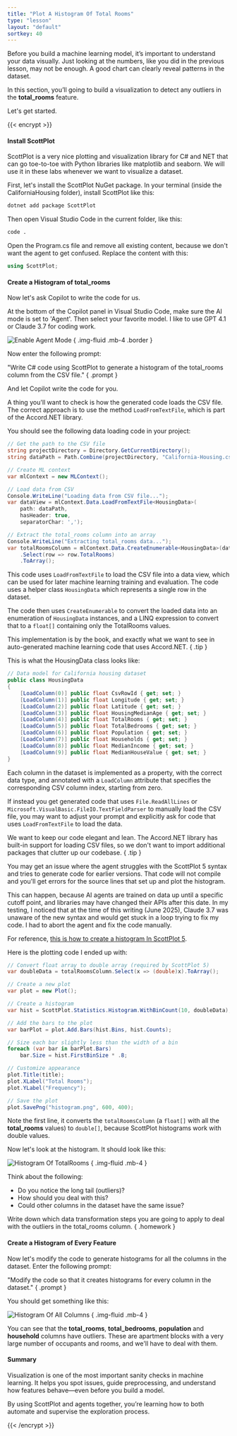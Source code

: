 ```yaml
---
title: "Plot A Histogram Of Total Rooms"
type: "lesson"
layout: "default"
sortkey: 40
---
```


Before you build a machine learning model, it’s important to understand your data visually. Just looking at the numbers, like you did in the previous lesson, may not be enough. A good chart can clearly reveal patterns in the dataset.

In this section, you’ll going to build a visualization to detect any outliers in the **total_rooms** feature.

Let's get started.

{{< encrypt >}}

#### Install ScottPlot

ScottPlot is a very nice plotting and visualization library for C# and NET that can go toe-to-toe with Python libraries like matplotlib and seaborn. We will use it in these labs whenever we want to visualize a dataset.

First, let's install the ScottPlot NuGet package. In your terminal (inside the CaliforniaHousing folder), install ScottPlot like this:

```bash
dotnet add package ScottPlot
```

Then open Visual Studio Code in the current folder, like this:

```bash
code .
```

Open the Program.cs file and remove all existing content, because we don't want the agent to get confused. Replace the content with this:

```csharp
using ScottPlot;
```

#### Create a Histogram of total_rooms

Now let's ask Copilot to write the code for us.

At the bottom of the Copilot panel in Visual Studio Code, make sure the AI mode is set to 'Agent'. Then select your favorite model. I like to use GPT 4.1 or Claude 3.7 for coding work.

![Enable Agent Mode](../img/agent-mode.jpg)
{ .img-fluid .mb-4 .border }

Now enter the following prompt:

"Write C# code using ScottPlot to generate a histogram of the total_rooms column from the CSV file."
{ .prompt }

And let Copilot write the code for you.

A thing you'll want to check is how the generated code loads the CSV file. The correct approach is to use the method `LoadFromTextFile`, which is part of the Accord.NET library.

You should see the following data loading code in your project:

```csharp
// Get the path to the CSV file
string projectDirectory = Directory.GetCurrentDirectory();
string dataPath = Path.Combine(projectDirectory, "California-Housing.csv");

// Create ML context
var mlContext = new MLContext();

// Load data from CSV
Console.WriteLine("Loading data from CSV file...");
var dataView = mlContext.Data.LoadFromTextFile<HousingData>(
    path: dataPath,
    hasHeader: true,
    separatorChar: ',');

// Extract the total_rooms column into an array
Console.WriteLine("Extracting total_rooms data...");
var totalRoomsColumn = mlContext.Data.CreateEnumerable<HousingData>(dataView, reuseRowObject: false)
    .Select(row => row.TotalRooms)
    .ToArray();
```

This code uses `LoadFromTextFile` to load the CSV file into a data view, which can be used for later machine learning training and evaluation. The code uses a helper class `HousingData` which represents a single row in the dataset.

The code then uses `CreateEnumerable` to convert the loaded data into an enumeration of `HousingData` instances, and a LINQ expression to convert that to a `float[]` containing only the TotalRooms values.

This implementation is by the book, and exactly what we want to see in auto-generated machine learning code that uses Accord.NET.
{ .tip }

This is what the HousingData class looks like:

```csharp
// Data model for California housing dataset
public class HousingData
{
    [LoadColumn(0)] public float CsvRowId { get; set; }
    [LoadColumn(1)] public float Longitude { get; set; }
    [LoadColumn(2)] public float Latitude { get; set; }
    [LoadColumn(3)] public float HousingMedianAge { get; set; }
    [LoadColumn(4)] public float TotalRooms { get; set; }
    [LoadColumn(5)] public float TotalBedrooms { get; set; }
    [LoadColumn(6)] public float Population { get; set; }
    [LoadColumn(7)] public float Households { get; set; }
    [LoadColumn(8)] public float MedianIncome { get; set; }
    [LoadColumn(9)] public float MedianHouseValue { get; set; }
}
```

Each column in the dataset is implemented as a property, with the correct data type, and annotated with a `LoadColumn` attribute that specifies the corresponding CSV column index, starting from zero.

If instead you get generated code that uses `File.ReadAllLines` or `Microsoft.VisualBasic.FileIO.TextFieldParser` to manually load the CSV file, you may want to adjust your prompt and explicitly ask for code that uses `LoadFromTextFile` to load the data.

We want to keep our code elegant and lean. The Accord.NET library has built-in support for loading CSV files, so we don't want to import additional packages that clutter up our codebase.
{ .tip }

You may get an issue where the agent struggles with the ScottPlot 5 syntax and tries to generate code for earlier versions. That code will not compile and you'll get errors for the source lines that set up and plot the histogram.

This can happen, because AI agents are trained on data up until a specific cutoff point, and libraries may have changed their APIs after this date. In my testing, I noticed that at the time of this writing (June 2025), Claude 3.7 was unaware of the new syntax and would get stuck in a loop trying to fix my code. I had to abort the agent and fix the code manually.

For reference, [this is how to create a histogram In ScottPlot 5](https://www.scottplot.net/cookbook/5.0/Histograms/).

Here is the plotting code I ended up with:

```csharp
// Convert float array to double array (required by ScottPlot 5)
var doubleData = totalRoomsColumn.Select(x => (double)x).ToArray();

// Create a new plot
var plot = new Plot();

// Create a histogram
var hist = ScottPlot.Statistics.Histogram.WithBinCount(10, doubleData);

// Add the bars to the plot
var barPlot = plot.Add.Bars(hist.Bins, hist.Counts);

// Size each bar slightly less than the width of a bin
foreach (var bar in barPlot.Bars)
    bar.Size = hist.FirstBinSize * .8;

// Customize appearance
plot.Title(title);
plot.XLabel("Total Rooms");
plot.YLabel("Frequency");

// Save the plot
plot.SavePng("histogram.png", 600, 400);
```

Note the first line, it converts the `totalRoomsColumn` (a `float[]` with all the **total_rooms** values) to `double[]`, because ScottPlot histograms work with double values.

Now let's look at the histogram. It should look like this:

![Histogram Of TotalRooms](../img/totalrooms-histogram.png)
{ .img-fluid .mb-4 }

Think about the following:

-    Do you notice the long tail (outliers)?
-    How should you deal with this?
-    Could other columns in the dataset have the same issue?

Write down which data transformation steps you are going to apply to deal with the outliers in the total_rooms column.
{ .homework }

#### Create a Histogram of Every Feature

Now let's modify the code to generate histograms for all the columns in the dataset. Enter the following prompt:

"Modify the code so that it creates histograms for every column in the dataset."
{ .prompt }

You should get something like this:

![Histogram Of All Columns](../img/all-histograms.png)
{ .img-fluid .mb-4 }

You can see that the **total_rooms**, **total_bedrooms**, **population** and **household** columns have outliers. These are apartment blocks with a very large number of occupants and rooms, and we'll have to deal with them.

#### Summary

Visualization is one of the most important sanity checks in machine learning.
It helps you spot issues, guide preprocessing, and understand how features behave—even before you build a model.

By using ScottPlot and agents together, you’re learning how to both automate and supervise the exploration process.

{{< /encrypt >}}

